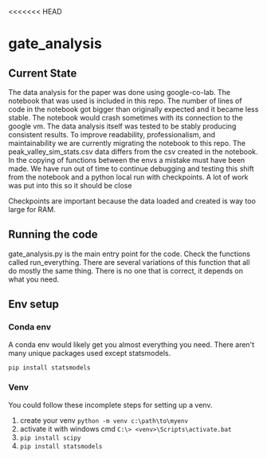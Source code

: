 <<<<<<< HEAD
# gate_analysis

## Current State

The data analysis for the paper was done using google-co-lab. The notebook that was used is included in this repo. The number of lines of code in the notebook got bigger than originally expected and it became less stable. The notebook would crash sometimes with its connection to the google vm. The data analysis itself was tested to be stably producing consistent results. To improve readability, professionalism, and maintainability we are currently migrating the notebook to this repo. The peak_valley_sim_stats.csv data differs from the csv created in the notebook. In the copying of functions between the envs a mistake must have been made. We have run out of time to continue debugging and testing this shift from the notebook and a python local run with checkpoints. A lot of work was put into this so it should be close

Checkpoints are important because the data loaded and created is way too large for RAM.

## Running the code

gate_analysis.py is the main entry point for the code. Check the functions called run_everything. There are several variations of this function that all do mostly the same thing. There is no one that is correct, it depends on what you need. 

## Env setup

### Conda env
A conda env would likely get you almost everything you need. There aren't many unique packages used except statsmodels. 

`pip install statsmodels`

### Venv

You could follow these incomplete steps for setting up a venv.

1. create your venv `python -m venv c:\path\to\myenv`
2. activate it with windows cmd `C:\> <venv>\Scripts\activate.bat`
3. `pip install scipy`
4. `pip install statsmodels`
